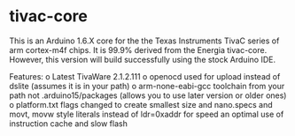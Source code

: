 # tivac-core

This is an Arduino 1.6.X core for the the Texas Instruments TivaC series of arm cortex-m4f chips.  It is 99.9% derived from the Energia tivac-core. However, this version will build successfully using the stock Arduino IDE.

Features:
  o Latest TivaWare 2.1.2.111
  o openocd used for upload instead of dslite
    (assumes it is in your path)
  o arm-none-eabi-gcc toolchain from your path not .arduino15/packages
    (allows you to use later version or older ones)
  o platform.txt flags changed to create smallest size and nano.specs and movt, movw style literals instead of ldr=0xaddr for speed an optimal use of instruction cache and slow flash


